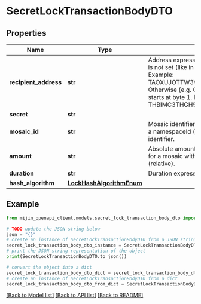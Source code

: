 # SecretLockTransactionBodyDTO


## Properties

Name | Type | Description | Notes
------------ | ------------- | ------------- | -------------
**recipient_address** | **str** | Address expressed in Base32 format. If the bit 0 of byte 0 is not set (like in 0x90), then it is a regular address. Example: TAOXUJOTTW3W5XTBQMQEX3SQNA6MCUVGXLXR3TA.  Otherwise (e.g. 0x91) it represents a namespace id which starts at byte 1. Example: THBIMC3THGH5RUYAAAAAAAAAAAAAAAAAAAAAAAA  | 
**secret** | **str** |  | 
**mosaic_id** | **str** | Mosaic identifier. If the most significant bit of byte 0 is set, a namespaceId (alias) is used instead of the real mosaic identifier.  | 
**amount** | **str** | Absolute amount. An amount of 123456789 (absolute) for a mosaic with divisibility 6 means 123.456789 (relative). | 
**duration** | **str** | Duration expressed in number of blocks. | 
**hash_algorithm** | [**LockHashAlgorithmEnum**](LockHashAlgorithmEnum.md) |  | 

## Example

```python
from mijin_openapi_client.models.secret_lock_transaction_body_dto import SecretLockTransactionBodyDTO

# TODO update the JSON string below
json = "{}"
# create an instance of SecretLockTransactionBodyDTO from a JSON string
secret_lock_transaction_body_dto_instance = SecretLockTransactionBodyDTO.from_json(json)
# print the JSON string representation of the object
print(SecretLockTransactionBodyDTO.to_json())

# convert the object into a dict
secret_lock_transaction_body_dto_dict = secret_lock_transaction_body_dto_instance.to_dict()
# create an instance of SecretLockTransactionBodyDTO from a dict
secret_lock_transaction_body_dto_from_dict = SecretLockTransactionBodyDTO.from_dict(secret_lock_transaction_body_dto_dict)
```
[[Back to Model list]](../README.md#documentation-for-models) [[Back to API list]](../README.md#documentation-for-api-endpoints) [[Back to README]](../README.md)


